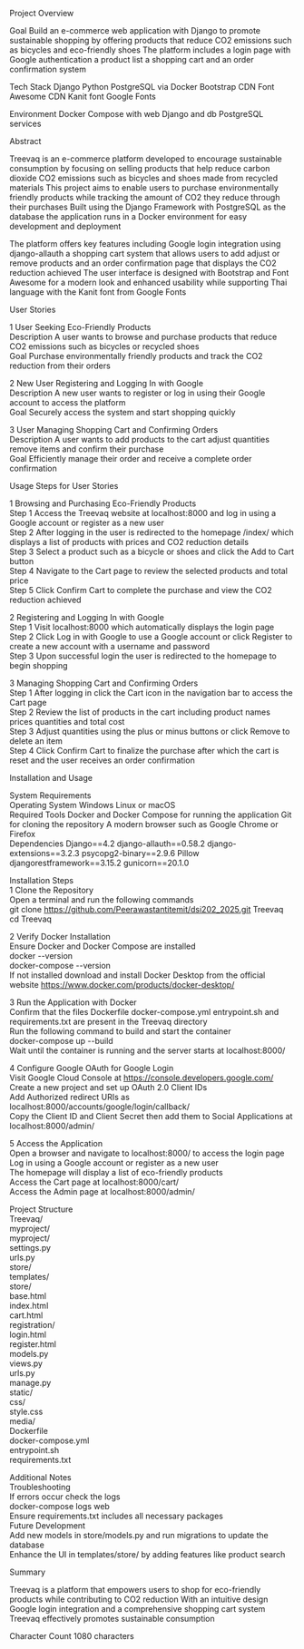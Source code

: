 Project Overview

Goal Build an e-commerce web application with Django to promote sustainable shopping by offering products that reduce CO2 emissions such as bicycles and eco-friendly shoes The platform includes a login page with Google authentication a product list a shopping cart and an order confirmation system

Tech Stack Django Python PostgreSQL via Docker Bootstrap CDN Font Awesome CDN Kanit font Google Fonts

Environment Docker Compose with web Django and db PostgreSQL services

Abstract

Treevaq is an e-commerce platform developed to encourage sustainable consumption by focusing on selling products that help reduce carbon dioxide CO2 emissions such as bicycles and shoes made from recycled materials This project aims to enable users to purchase environmentally friendly products while tracking the amount of CO2 they reduce through their purchases Built using the Django Framework with PostgreSQL as the database the application runs in a Docker environment for easy development and deployment

The platform offers key features including Google login integration using django-allauth a shopping cart system that allows users to add adjust or remove products and an order confirmation page that displays the CO2 reduction achieved The user interface is designed with Bootstrap and Font Awesome for a modern look and enhanced usability while supporting Thai language with the Kanit font from Google Fonts

User Stories

1 User Seeking Eco-Friendly Products  
Description A user wants to browse and purchase products that reduce CO2 emissions such as bicycles or recycled shoes  
Goal Purchase environmentally friendly products and track the CO2 reduction from their orders

2 New User Registering and Logging In with Google  
Description A new user wants to register or log in using their Google account to access the platform  
Goal Securely access the system and start shopping quickly

3 User Managing Shopping Cart and Confirming Orders  
Description A user wants to add products to the cart adjust quantities remove items and confirm their purchase  
Goal Efficiently manage their order and receive a complete order confirmation

Usage Steps for User Stories

1 Browsing and Purchasing Eco-Friendly Products  
Step 1 Access the Treevaq website at localhost:8000 and log in using a Google account or register as a new user  
Step 2 After logging in the user is redirected to the homepage /index/ which displays a list of products with prices and CO2 reduction details  
Step 3 Select a product such as a bicycle or shoes and click the Add to Cart button  
Step 4 Navigate to the Cart page to review the selected products and total price  
Step 5 Click Confirm Cart to complete the purchase and view the CO2 reduction achieved

2 Registering and Logging In with Google  
Step 1 Visit localhost:8000 which automatically displays the login page  
Step 2 Click Log in with Google to use a Google account or click Register to create a new account with a username and password  
Step 3 Upon successful login the user is redirected to the homepage to begin shopping

3 Managing Shopping Cart and Confirming Orders  
Step 1 After logging in click the Cart icon in the navigation bar to access the Cart page  
Step 2 Review the list of products in the cart including product names prices quantities and total cost  
Step 3 Adjust quantities using the plus or minus buttons or click Remove to delete an item  
Step 4 Click Confirm Cart to finalize the purchase after which the cart is reset and the user receives an order confirmation

Installation and Usage

System Requirements  
Operating System Windows Linux or macOS  
Required Tools Docker and Docker Compose for running the application Git for cloning the repository A modern browser such as Google Chrome or Firefox  
Dependencies Django==4.2 django-allauth==0.58.2 django-extensions==3.2.3 psycopg2-binary==2.9.6 Pillow djangorestframework==3.15.2 gunicorn==20.1.0

Installation Steps  
1 Clone the Repository  
Open a terminal and run the following commands  
git clone https://github.com/Peerawastantitemit/dsi202_2025.git Treevaq  
cd Treevaq  

2 Verify Docker Installation  
Ensure Docker and Docker Compose are installed  
docker --version  
docker-compose --version  
If not installed download and install Docker Desktop from the official website https://www.docker.com/products/docker-desktop/  

3 Run the Application with Docker  
Confirm that the files Dockerfile docker-compose.yml entrypoint.sh and requirements.txt are present in the Treevaq directory  
Run the following command to build and start the container  
docker-compose up --build  
Wait until the container is running and the server starts at localhost:8000/  

4 Configure Google OAuth for Google Login  
Visit Google Cloud Console at https://console.developers.google.com/  
Create a new project and set up OAuth 2.0 Client IDs  
Add Authorized redirect URIs as localhost:8000/accounts/google/login/callback/  
Copy the Client ID and Client Secret then add them to Social Applications at localhost:8000/admin/  

5 Access the Application  
Open a browser and navigate to localhost:8000/ to access the login page  
Log in using a Google account or register as a new user  
The homepage will display a list of eco-friendly products  
Access the Cart page at localhost:8000/cart/  
Access the Admin page at localhost:8000/admin/  

Project Structure  
Treevaq/  
  myproject/  
    myproject/  
      settings.py  
      urls.py  
    store/  
      templates/  
        store/  
          base.html  
          index.html  
          cart.html  
        registration/  
          login.html  
          register.html  
      models.py  
      views.py  
      urls.py  
    manage.py  
  static/  
    css/  
      style.css  
  media/  
  Dockerfile  
  docker-compose.yml  
  entrypoint.sh  
  requirements.txt  

Additional Notes  
Troubleshooting  
If errors occur check the logs  
docker-compose logs web  
Ensure requirements.txt includes all necessary packages  
Future Development  
Add new models in store/models.py and run migrations to update the database  
Enhance the UI in templates/store/ by adding features like product search  

Summary

Treevaq is a platform that empowers users to shop for eco-friendly products while contributing to CO2 reduction With an intuitive design Google login integration and a comprehensive shopping cart system Treevaq effectively promotes sustainable consumption

Character Count 1080 characters